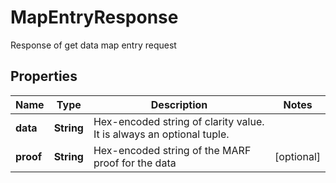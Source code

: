 

# MapEntryResponse

Response of get data map entry request

## Properties

Name | Type | Description | Notes
------------ | ------------- | ------------- | -------------
**data** | **String** | Hex-encoded string of clarity value. It is always an optional tuple. | 
**proof** | **String** | Hex-encoded string of the MARF proof for the data |  [optional]



